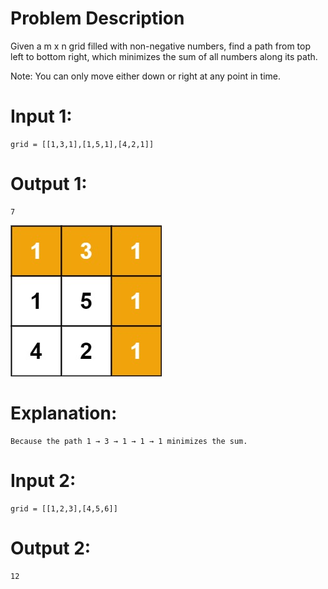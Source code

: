 # Problem Description

Given a m x n grid filled with non-negative numbers, find a path from top left to bottom right, which minimizes the sum of all numbers along its path.

Note: You can only move either down or right at any point in time.

# Input 1: 
    grid = [[1,3,1],[1,5,1],[4,2,1]]
# Output 1:
    7
 ![Image](1.jpeg)
# Explanation: 
    Because the path 1 → 3 → 1 → 1 → 1 minimizes the sum.

# Input 2:
    grid = [[1,2,3],[4,5,6]]
# Output 2: 
    12
